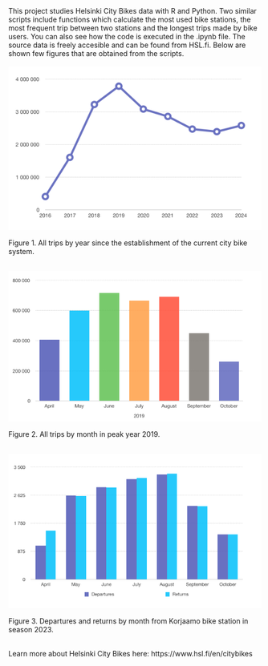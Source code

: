 <div>This project studies Helsinki City Bikes data with R and Python. Two similar scripts include functions which calculate the most used bike stations, the most frequent trip between two stations and the longest trips made by bike users. You can also see how the code is executed in the .ipynb file. The source data is freely accesible and can be found from HSL.fi. Below are shown few figures that are obtained from the scripts.
</div>
</br>
<div><img src="all_trips.png" alt="all_trips" width="550"/>
<p>Figure 1. All trips by year since the establishment of the current city bike system.</p>
</div>
</br>
<div><img src="monthly_trips_2019.png" alt="monthly_trips" width="550"/>
<p>Figure 2. All trips by month in peak year 2019.</p>
</div>
</br>
<div><img src="korjaamo_departures_and_returns.png" alt="korjaamo_departures" width="650"/>
<p>Figure 3. Departures and returns by month from Korjaamo bike station in season 2023.</p>
</br>
Learn more about Helsinki City Bikes here: https://www.hsl.fi/en/citybikes
